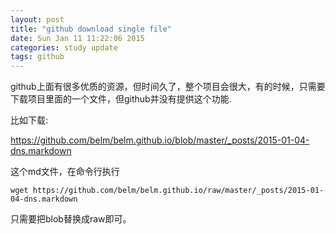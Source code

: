 ```yaml
---
layout: post
title: "github download single file"
date: Sun Jan 11 11:22:06 2015
categories: study update
tags: github
---
```

github上面有很多优质的资源，但时间久了，整个项目会很大，有的时候，只需要下载项目里面的一个文件，但github并没有提供这个功能.

比如下载:

https://github.com/belm/belm.github.io/blob/master/_posts/2015-01-04-dns.markdown

这个md文件，在命令行执行

    wget https://github.com/belm/belm.github.io/raw/master/_posts/2015-01-04-dns.markdown

只需要把blob替换成raw即可。

